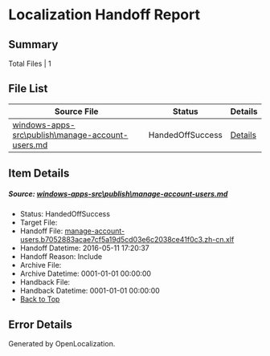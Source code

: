 # <a name='report-top'></a> Localization Handoff Report

## Summary
 Total Files | 1

## File List
 Source File | Status | Details 
 ----------- | ------ | ------- 
 [windows-apps-src\publish\manage-account-users.md](https://github.com/Microsoft/windows-apps/blob/3cfc50e56f3fa65a9dfa2c8b4582c1a53c2b13d1/windows-apps-src/publish/manage-account-users.md) | HandedOffSuccess | [Details](#18e25d0064652089d450eec811a7a5d24b8dc3e83513)

## Item Details
##### <a name='18e25d0064652089d450eec811a7a5d24b8dc3e83513'></a> Source: [windows-apps-src\publish\manage-account-users.md](https://github.com/Microsoft/windows-apps/blob/3cfc50e56f3fa65a9dfa2c8b4582c1a53c2b13d1/windows-apps-src/publish/manage-account-users.md)
* Status: HandedOffSuccess
* Target File: 
* Handoff File: [manage-account-users.b7052883acae7cf5a19d5cd03e6c2038ce41f0c3.zh-cn.xlf](https://github.com/Microsoft/WDG.handoff/blob/b80c2d711a4f3db54e981c09e511aed7b3a980ef/ol-handoff/Microsoft/windows-apps.zh-cn/master/manage-account-users.b7052883acae7cf5a19d5cd03e6c2038ce41f0c3.zh-cn.xlf)
* Handoff Datetime: 2016-05-11 17:20:37
* Handoff Reason: Include
* Archive File: 
* Archive Datetime: 0001-01-01 00:00:00
* Handback File: 
* Handback Datetime: 0001-01-01 00:00:00
* [Back to Top](#report-top)


## Error Details

Generated by OpenLocalization.
